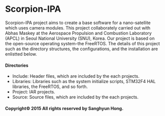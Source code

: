 # Scorpion-IPA

Scorpion-IPA project aims to create a base software for a nano-satellite which uses camera modules. This project collaborately carried out with Abhas Maskey at the Aerospace Propulsion and Combustion Laboratory (APCL) in Seoul National University (SNU), Korea. Our project is based on the open-source operating system-the FreeRTOS. The details of this project such as the directory structures, the configurations, and the installation are enlistted below.

#### Directories

 - Include: Header files, which are included by the each projects. 
 - Libraries: Libraries such as the system initialize scripts, STM32F4 HAL libraries, the FreeRTOS, and so forth.
 - Project: IAR projects.
 - Source: Source files, which are included by the each projects.

#### Copyright© 2015 All rights reserved by Sanghyun Hong.
